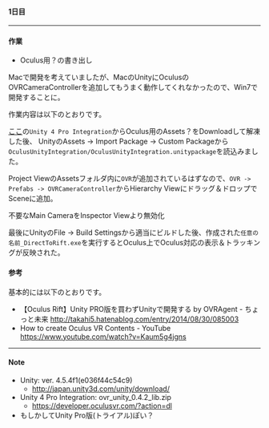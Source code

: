 #### 1日目
----

#### 作業
+ Oculus用？の書き出し

Macで開発を考えていましたが、MacのUnityにOculusのOVRCameraControllerを追加してもうまく動作してくれなかったので、Win7で開発することに。

作業内容は以下のとおりです。

[ここ](https://developer.oculusvr.com/?action=dl)の`Unity 4 Pro Integration`からOculus用のAssets？をDownloadして解凍した後、
UnityのAssets → Import Package → Custom Packageから`OculusUnityIntegration/OculusUnityIntegration.unitypackage`を読込みました。

Project ViewのAssetsフォルダ内に`OVR`が追加されているはずなので、`OVR -> Prefabs -> OVRCameraController`からHierarchy Viewにドラッグ＆ドロップでSceneに追加。

不要なMain CameraをInspector Viewより無効化

最後にUnityのFile -> Build Settingsから適当にビルドした後、作成された`任意の名前_DirectToRift.exe`を実行するとOculus上でOculus対応の表示＆トラッキングが反映された。


#### 参考
基本的には以下のとおりです。

+ 【Oculus Rift】Unity PRO版を買わずUnityで開発する by OVRAgent - ちょっと未来 http://takahi5.hatenablog.com/entry/2014/08/30/085003
+ How to create Oculus VR Contents - YouTube https://www.youtube.com/watch?v=Kaum5g4jgns

----
#### Note

+ Unity: ver. 4.5.4f1(e036f44c54c9)
  + http://japan.unity3d.com/unity/download/
+ Unity 4 Pro Integration: ovr_unity_0.4.2_lib.zip
  + https://developer.oculusvr.com/?action=dl
+ もしかしてUnity Pro版(トライアル)ぽい？